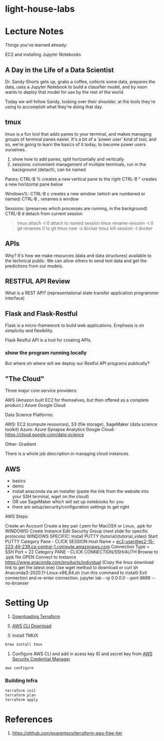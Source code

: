 # light-house-labs

# Lecture Notes
Things you've learned already:

EC2 and installing Jupyter Notebooks

## A Day in the Life of a Data Scientist

Dr. Sandy Shorts gets up, grabs a coffee, collects some data, prepares the data, uses a Jupyter Notebook to 
build a classifier model, and by noon wants to deploy that model for use by the rest of the world.

Today we will follow Sandy, looking over their shoulder, at the tools they're using to accomplish what 
they're doing that day.

## tmux

tmux is a fun tool that adds panes to your terminal, and makes managing groups of terminal panes easier. 
It's a bit of a 'power user' kind of tool, and so, we're going to learn the basics of it today, to become 
power users ourselves.

1) show how to add panes, split horizontally and vertically
2) sessions: convenient management of multiple terminals, run in the background (detach), can be named

Panes:
CTRL-B %          creates a new vertical pane to the right
CTRL-B "          creates a new horizontal pane below

Windows%:
CTRL-B c          creates a new window (which are numbered or named)
CTRL-B ,          renames a window

Sessions: (preserves which processes are running, in the background)
CTRL-B d                       detach from current session
>tmux attach -t 0              attach to named session
>tmux rename-session -t 0 git  renames 0 to git
>tmux new -s docker
>tmux kill-session -t docker

## APIs

Why? It's how we make resources (data and data structures) available to the technical public. We can allow 
others to send test data and get the predictions from our models.


## RESTFUL API Review

What is a REST API? (representational state transfer application programmer interface)


## Flask and Flask-Restful

Flask is a micro-framework to build web applications. Emphasis is on simplicity and flexibility.

Flask Restful API is a tool for creating APIs.


### show the program running locally

But where oh where will we deploy our Restful API programs publically?


## "The Cloud"

Three major core service providers:

AWS (Amazon built EC2 for themselves, but then offered as a complete product.)
Azure
Google Cloud

Data Science Platforms:

AWS: EC2 (compute resources), S3 (file storage), SageMaker (data science toolkit)
Azure: Azure Synapse Analytics
Google Cloud: https://cloud.google.com/data-science

Other:
Gradient

There is a whole job description in managing cloud instances.

<!-- "Pros and Cons"
=============== -->

## AWS

- basics
- demo
- install anaconda via an installer (paste the link from the website into your SSH terminal, wget on the cloud)
- OR use SageMaker which will set up notebooks for you
- there are setup/security/configuration settings to get right

AWS Steps:

Create an Account
Create a key pair (.pem for MacOSX or Linux, .ppk for WINDOWS)
Create Instance
Edit Security Group (next slide for specific protocols)
WINDOWS SPECIFIC: Install PUTTY (tutorial)(tutorial_video)
Start PUTTY
Category Pane - CLICK SESSION
Host Name = ec2-user@ec2-15-223-49-239.ca-central-1.compute.amazonaws.com
Connection Type = SSH
Port = 22
Category PANE - CLICK CONNECTION/SSH/AUTH
Browse to .ppk file
OPEN
Connect to Instance
https://www.anaconda.com/products/individual (Copy the linux download link to get the latest one)
Use wget method to download or curl
sh Anaconda3-2020.11-Linux-x86_64.sh (run this command to install)
Exit connection and re-enter connection.
jupyter lab --ip 0.0.0.0 --port 8888 --no-browser


# Setting Up

1. [Downloading Terraform](https://www.terraform.io/downloads)
1. [AWS CLI Download](https://docs.aws.amazon.com/cli/latest/userguide/getting-started-install.html)

1. Install TMUX
```bash
brew install tmux
```

1. Configure AWS CLI and add in acess key ID and secret key from [AWS Security Credential Manager](https://us-east-1.console.aws.amazon.com/iam/home#/security_credentials)
```bash
aws configure
```

### Building Infra
```bash 
terraform init
terraform plan
terraform apply

```



# References
1. https://github.com/pvarentsov/terraform-aws-free-tier
